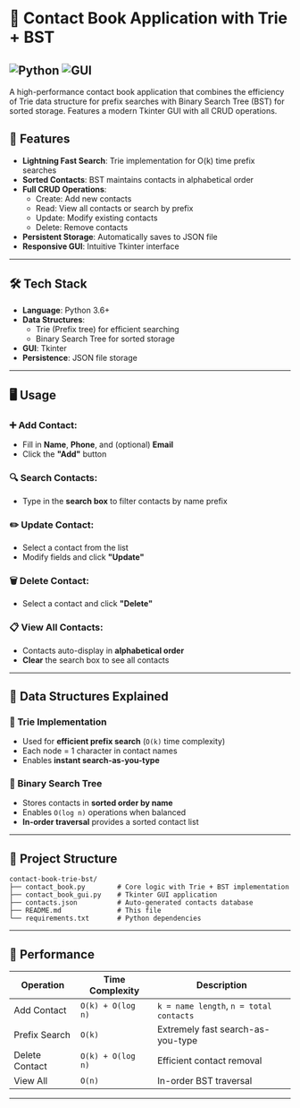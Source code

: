 # 📒 Contact Book Application with Trie + BST

![Python](https://img.shields.io/badge/Python-3.6%2B-blue)
![GUI](https://img.shields.io/badge/GUI-Tkinter-orange)
---
A high-performance contact book application that combines the efficiency of Trie data structure for prefix searches with Binary Search Tree (BST) for sorted storage. Features a modern Tkinter GUI with all CRUD operations.

## 🌟 Features

- **Lightning Fast Search**: Trie implementation for O(k) time prefix searches
- **Sorted Contacts**: BST maintains contacts in alphabetical order
- **Full CRUD Operations**:
  - Create: Add new contacts
  - Read: View all contacts or search by prefix
  - Update: Modify existing contacts
  - Delete: Remove contacts
- **Persistent Storage**: Automatically saves to JSON file
- **Responsive GUI**: Intuitive Tkinter interface
---
## 🛠️ Tech Stack

- **Language**: Python 3.6+
- **Data Structures**:
  - Trie (Prefix tree) for efficient searching
  - Binary Search Tree for sorted storage
- **GUI**: Tkinter
- **Persistence**: JSON file storage
---

## 🖥️ Usage

### ➕ Add Contact:
- Fill in **Name**, **Phone**, and (optional) **Email**
- Click the **"Add"** button

### 🔍 Search Contacts:
- Type in the **search box** to filter contacts by name prefix

### ✏️ Update Contact:
- Select a contact from the list
- Modify fields and click **"Update"**

### 🗑️ Delete Contact:
- Select a contact and click **"Delete"**

### 📋 View All Contacts:
- Contacts auto-display in **alphabetical order**
- **Clear** the search box to see all contacts

---

## 🧠 Data Structures Explained

### 🔡 Trie Implementation
- Used for **efficient prefix search** (`O(k)` time complexity)
- Each node = 1 character in contact names
- Enables **instant search-as-you-type**

### 🌳 Binary Search Tree
- Stores contacts in **sorted order by name**
- Enables `O(log n)` operations when balanced
- **In-order traversal** provides a sorted contact list

---

## 📂 Project Structure

```plaintext
contact-book-trie-bst/
├── contact_book.py        # Core logic with Trie + BST implementation  
├── contact_book_gui.py    # Tkinter GUI application  
├── contacts.json          # Auto-generated contacts database  
├── README.md              # This file  
└── requirements.txt       # Python dependencies  
```


---

## 🚀 Performance

| Operation       | Time Complexity      | Description                           |
|----------------|----------------------|---------------------------------------|
| Add Contact     | `O(k) + O(log n)`     | `k = name length`, `n = total contacts` |
| Prefix Search   | `O(k)`                | Extremely fast search-as-you-type     |
| Delete Contact  | `O(k) + O(log n)`     | Efficient contact removal             |
| View All        | `O(n)`                | In-order BST traversal                |

---




